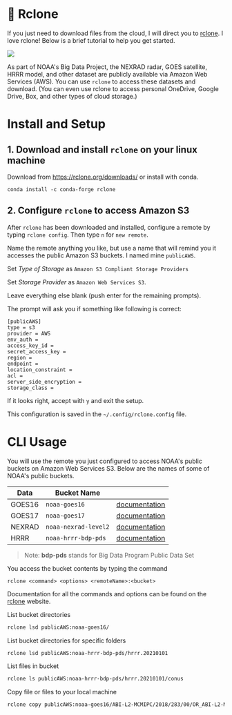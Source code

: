 # 🤖 Rclone

If you just need to download files from the cloud, I will direct you to [rclone](https://rclone.org/). I love rclone! Below is a brief tutorial to help you get started.


[![](https://rclone.org/img/logo_on_light__horizontal_color.svg)](https://rclone.org/)


As part of NOAA's Big Data Project, the NEXRAD radar, GOES satellite, HRRR model, and other dataset are publicly available via Amazon Web Services (AWS). You can use `rclone` to access these datasets and download. (You can even use rclone to access personal OneDrive, Google Drive, Box, and other types of cloud storage.)

# Install and Setup

## 1. Download and install `rclone` on your linux machine

Download from https://rclone.org/downloads/ or install with conda.

    conda install -c conda-forge rclone

## 2. Configure `rclone` to access **Amazon S3**
After `rclone` has been downloaded and installed, configure a remote by typing `rclone config`. Then type `n` for `new remote`.

Name the remote anything you like, but use a name that will remind you it accesses the public Amazon S3 buckets. I named mine `publicAWS`. 

Set _Type of Storage_ as `Amazon S3 Compliant Storage Providers`

Set _Storage Provider_ as `Amazon Web Services S3`.

Leave everything else blank (push enter for the remaining prompts).

The prompt will ask you if something like following is correct:

    [publicAWS]
    type = s3
    provider = AWS
    env_auth =
    access_key_id =
    secret_access_key =
    region =
    endpoint =
    location_constraint =
    acl =
    server_side_encryption =
    storage_class =

If it looks right, accept with `y` and exit the setup.

This configuration is saved in the `~/.config/rclone.config` file.

# CLI Usage

You will use the remote you just configured to access NOAA's public buckets on Amazon Web Services S3. Below are the names of some of NOAA's public buckets. 

| Data   | Bucket Name          |                                         |
| ------ | -------------------- | ---------------------------------------------------- |
| GOES16 | `noaa-goes16`        | [documentation](https://registry.opendata.aws/noaa-goes/)     |
| GOES17 | `noaa-goes17`        | [documentation](https://registry.opendata.aws/noaa-goes/)     |
| NEXRAD | `noaa-nexrad-level2` | [documentation](https://registry.opendata.aws/noaa-nexrad/)   |
| HRRR   | `noaa-hrrr-bdp-pds`  | [documentation](https://registry.opendata.aws/noaa-hrrr-pds/) |

> Note: **bdp-pds** stands for Big Data Program Public Data Set

You access the bucket contents by typing the command

    rclone <command> <options> <remoteName>:<bucket>
    
Documentation for all the commands and options can be found on the [rclone](https://rclone.org/) website.

List bucket directories

```bash
rclone lsd publicAWS:noaa-goes16/
```
List bucket directories for specific folders
```bash
rclone lsd publicAWS:noaa-hrrr-bdp-pds/hrrr.20210101
```
List files in bucket
```bash
rclone ls publicAWS:noaa-hrrr-bdp-pds/hrrr.20210101/conus
```

Copy file or files to your local machine

```bash
rclone copy publicAWS:noaa-goes16/ABI-L2-MCMIPC/2018/283/00/OR_ABI-L2-MCMIPC-M3_G16_s20182830057203_e20182830059576_c20182830100076.nc ./
```
